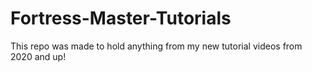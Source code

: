 # Fortress-Master-Tutorials
This repo was made to hold anything from my new tutorial videos from 2020 and up!
